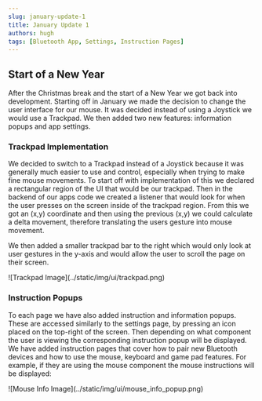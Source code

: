 ```yaml
---
slug: january-update-1
title: January Update 1
authors: hugh
tags: [Bluetooth App, Settings, Instruction Pages]
---
```


## Start of a New Year

After the Christmas break and the start of a New Year we got back into development. Starting off in January we made the decision to change the user interface for our mouse. It was decided instead of using a Joystick we would use a Trackpad. We then added two new features: information popups and app settings.

### Trackpad Implementation

We decided to switch to a Trackpad instead of a Joystick because it was generally much easier to use and control, especially when trying to make fine mouse movements. To start off with implementation of this we declared a rectangular region of the UI that would be our trackpad. Then in the backend of our apps code we created a listener that would look for when the user presses on the screen inside of the trackpad region. From this we got an (x,y) coordinate and then using the previous (x,y) we could calculate a delta movement, therefore translating the users gesture into mouse movement.

We then added a smaller trackpad bar to the right which would only look at user gestures in the y-axis and would allow the user to scroll the page on their screen.

<div class="img-center"> ![Trackpad Image](../static/img/ui/trackpad.png) </div>

### Instruction Popups

To each page we have also added instruction and information popups. These are accessed similarly to the settings page, by pressing an icon placed on the top-right of the screen. Then depending on what component the user is viewing the corresponding instruction popup will be displayed. We have added instruction pages that cover how to pair new Bluetooth devices and how to use the mouse, keyboard and game pad features. For example, if they are using the mouse component the mouse instructions will be displayed:

<div class="img-center"> ![Mouse Info Image](../static/img/ui/mouse_info_popup.png) </div>

